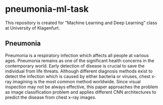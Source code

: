 # pneumonia-ml-task
This repository is created for "Machine Learning and Deep Learning" class at University of Klagenfurt.

## Pneumonia
Pneumonia is a respiratory infection which affects all people at various ages. Pneumonia remains as one of the significant health concerns in the contemporary world. Early detection of disease is crucial to save the individual from life threats. Although different diagnosis methods exist to detect the infection which is caused by either bacteria or viruses, chest x-ray imagining is the most common method worldwide. Since visual inspection may not be always effective, this paper approaches the problem as image classification problem and applies different CNN architectures to predict the disease from chest x-ray images. 

